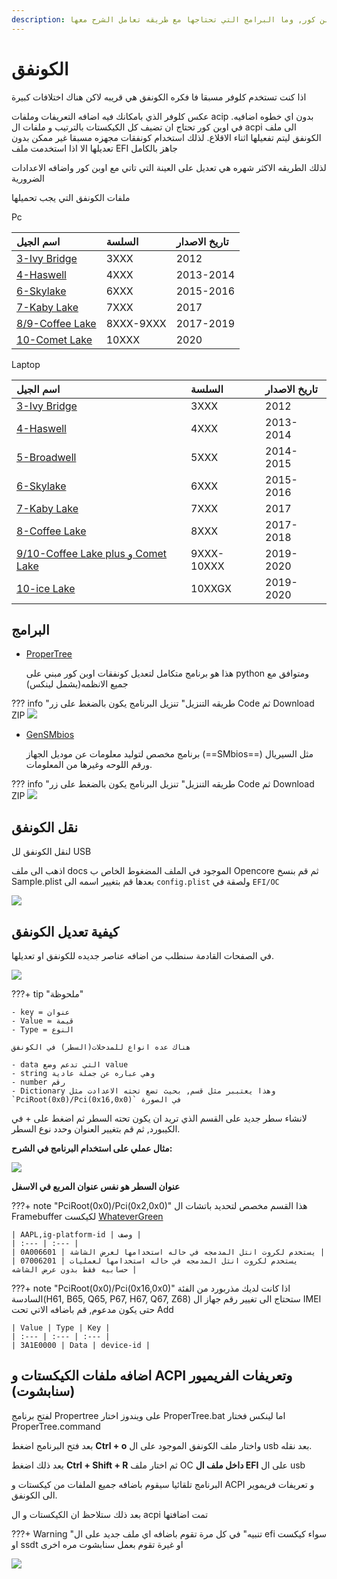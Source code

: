 ```yaml
---
description: اساسيات اعداد الكونفق للاوبن كور, وما البرامج التي تحتاجها مع طريقه تعامل الشرح معها.
---
```


# الكونفق

اذا كنت تستخدم كلوفر مسبقا فا فكره الكونفق هي قريبه لاكن هناك اختلافات كبيرة

عكس كلوفر الذي بامكانك فيه اضافه التعريفات وملفات acip بدون اي خطوه اضافيه.
في اوبن كور تحتاج ان تضيف كل الكيكستات بالترتيب و ملفات ال acpi الى ملف الكونفق ليتم تفعيلها اثناء الاقلاع.
لذلك استخدام كونفقات مجهزه مسبقا غير ممكن بدون تعديلها الا اذا استخدمت ملف  EFI جاهز بالكامل

لذلك الطريقه الاكثر شهره هي تعديل على العينة التي تاتي مع اوبن كور واضافه الاعدادات الضرورية

ملفات الكونفق التي يجب تحميلها

Pc

| اسم الجيل | السلسة | تاريخ الاصدار |
| :--- | :--- | :--- |
| [3-Ivy Bridge](/config-setup/3rd-gen) | 3XXX | 2012 |
| [4-Haswell](/config-setup/4th-gen) | 4XXX | 2013-2014 |
| [6-Skylake](/config-setup/6th-gen) | 6XXX | 2015-2016 |
| [7-Kaby Lake](/config-setup/7th-gen) | 7XXX | 2017 |
| [8/9-Coffee Lake](/config-setup/8th-gen) | 8XXX-9XXX | 2017-2019 |
| [10-Comet Lake](/config-setup/10th-gen) | 10XXX | 2020 |

Laptop

| اسم الجيل | السلسة | تاريخ الاصدار |
| :--- | :--- | :--- |
| [3-Ivy Bridge](/config-setup/laptops/3rd-gen/) | 3XXX | 2012 |
| [4-Haswell](/config-setup/laptops/4th-gen/) | 4XXX | 2013-2014 |
| [5-Broadwell](/config-setup/laptops/5th-gen/) | 5XXX | 2014-2015 |
| [6-Skylake](/config-setup/laptops/6th-gen/) | 6XXX | 2015-2016 |
| [7-Kaby Lake](/config-setup/laptops/7th-gen/) | 7XXX | 2017 |
| [8-Coffee Lake](/config-setup/laptops/8th-gen/) | 8XXX | 2017-2018 |
| [9/10-Coffee Lake plus و Comet Lake](/config-setup/laptops/9th-gen/) | 9XXX-10XXX | 2019-2020 |
| [10-ice Lake](/config-setup/laptops/ice-lake/) | 10XXGX | 2019-2020 |

## البرامج

- [ProperTree](https://github.com/corpnewt/propertree)

    هذا هو برنامج متكامل لتعديل كونفقات اوبن كور مبني على python ومتوافق مع جميع الانظمه(يشمل لينكس)

??? info "طريقه التنزيل"
	تنزيل البرنامج يكون بالضغط على زر Code ثم Download ZIP
	![](/img/Github-zip.png)


- [GenSMbios](https://github.com/corpnewt/GenSMBIOS)
	
	برنامج مخصص لتوليد معلومات عن موديل الجهاز (==SMbios==) مثل السيريال ورقم اللوحه وغيرها من المعلومات.

??? info "طريقه التنزيل"
	تنزيل البرنامج يكون بالضغط على زر Code ثم Download ZIP
	![](/img/Github-zip.png)

## نقل الكونفق

لنقل الكونفق لل USB 

اذهب الى ملف docs الموجود في الملف المضغوط الخاص ب Opencore ثم قم بنسخ Sample.plist بعدها قم بتغيير اسمه الى `config.plist` ولصقة في `EFI/OC` 

![](/img/EFI-setup/archive-sample.png)

## كيفية تعديل الكونفق

في الصفحات القادمة سنطلب من اضافه عناصر جديده للكونفق او تعديلها.

![](/img/EFI-setup/propertree-guide.png)

???+ tip "ملحوظة"

	- key = عنوان 
	- Value = قيمة
	- Type = النوع
	
	هناك عده انواع للمدخلات(السطر) في الكونفق
	
	- data التي تدعم وضع value
	- string وهي عباره عن جملة عادية
	- number رقم
	- Dictionary وهذا يعتببر مثل قسم, بحيث تضع تحته الاعدادت مثل `PciRoot(0x0)/Pci(0x16,0x0)` في الصورة

لانشاء سطر جديد على القسم الذي تريد ان يكون تحته السطر ثم اضغط على + في الكيبورد, ثم قم بتغيير العنوان وحدد نوع السطر.

**مثال عملي على استخدام البرنامج في الشرح:**


![](/img/config-setup/3rd-gen/deviceprop.png)

**عنوان السطر هو نفس عنوان المربع في الاسفل**

???+ note "PciRoot(0x0)/Pci(0x2,0x0)"
	هذا القسم مخصص لتحديد باتشات ال Framebuffer لكيكست [WhateverGreen](/EFI-setup/gathering-kexts#gpus)

	| AAPL,ig-platform-id | وصف |
	| :--- | :--- |
	| 0A006601 | يستخدم لكروت انتل المدمجه في حاله استخدامها لعرض الشاشة |
	| 07006201 | يستخدم لكروت انتل المدمجه في حاله استخدامها لعمليات حسابيه فقط بدون عرض الشاشه |


???+ note "PciRoot(0x0)/Pci(0x16,0x0)"
	اذا كانت لديك مذربورد من الفئة السادسة(H61, B65, Q65, P67, H67, Q67, Z68) ستحتاج الى تغيير رقم جهاز ال IMEI حتى يكون مدعوم,
	قم باضافه الاتي تحت Add
	
	| Value | Type | Key |
	| :--- | :--- | :--- |
	| 3A1E0000 | Data | device-id |

## اضافه ملفات الكيكستات و ACPI وتعريفات الفريميور (سنابشوت)

لفتح برنامج Propertree على ويندوز اختار ProperTree.bat اما لينكس فختار ProperTree.command

بعد فتح البرنامج اضغط **Ctrl + o** واختار ملف الكونفق الموجود على ال usb بعد نقله.

بعد ذلك اضغط **Ctrl + Shift + R** ثم اختار ملف OC **داخل ملف ال EFI** على ال usb

البرنامج تلقائيا سيقوم باضافه جميع الملفات من كيكستات و ACPI و تعريفات فريموير الى الكونفق.

بعد ذلك ستلاحظ ان الكيكستات و ال acpi تمت اضافتها

???+ Warning "تنبيه"
	في كل مرة تقوم باضافه اي ملف جديد على ال efi سواء كيكست او ssdt او غيرة تقوم بعمل سنابشوت مره اخرى

![](/img/EFI-setup/propertree-snapshot.png)

